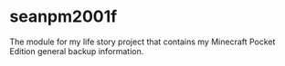 # seanpm2001f
The module for my life story project that contains my Minecraft Pocket Edition general backup information.
